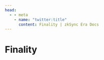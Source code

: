 ```yaml
---
head:
  - - meta
    - name: "twitter:title"
      content: Finality | zkSync Era Docs
---
```


# Finality
